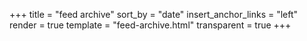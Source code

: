 +++
title = "feed archive"
sort_by = "date"
insert_anchor_links = "left"
render = true
template = "feed-archive.html"
transparent = true
+++